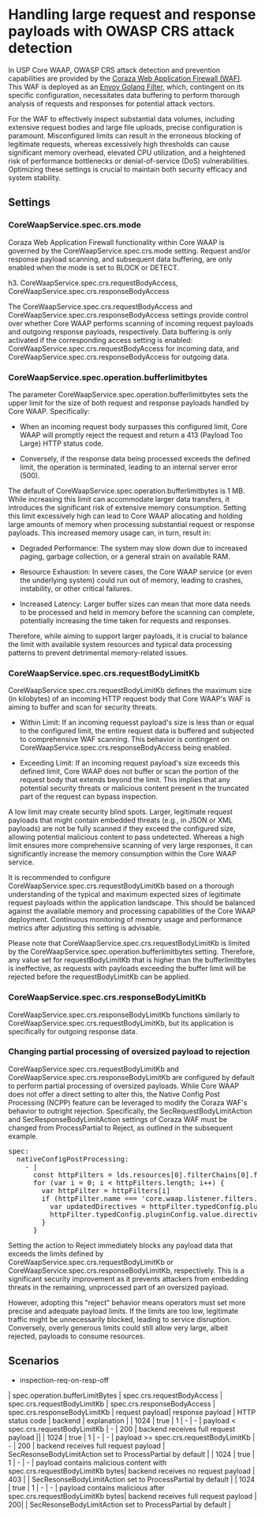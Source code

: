 # Handling large request and response payloads with OWASP CRS attack detection

In USP Core WAAP, OWASP CRS attack detection and prevention capabilities are provided by the [Coraza Web Application Firewall (WAF)](https://coraza.io). This WAF is deployed as an [Envoy Golang Filter](https://github.com/united-security-providers/coraza-envoy-go-filter), which, contingent on its specific configuration, necessitates data buffering to perform thorough analysis of requests and responses for potential attack vectors.

For the WAF to effectively inspect substantial data volumes, including extensive request bodies and large file uploads, precise configuration is paramount. Misconfigured limits can result in the erroneous blocking of legitimate requests, whereas excessively high thresholds can cause significant memory overhead, elevated CPU utilization, and a heightened risk of performance bottlenecks or denial-of-service (DoS) vulnerabilities. Optimizing these settings is crucial to maintain both security efficacy and system stability.

## Settings

### CoreWaapService.spec.crs.mode

Coraza Web Application Firewall functionality within Core WAAP is governed by the CoreWaapService.spec.crs.mode setting. Request and/or response payload scanning, and subsequent data buffering, are only enabled when the mode is set to BLOCK or DETECT.

h3. CoreWaapService.spec.crs.requestBodyAccess, CoreWaapService.spec.crs.responseBodyAccess

The CoreWaapService.spec.crs.requestBodyAccess and CoreWaapService.spec.crs.responseBodyAccess settings provide control over whether Core WAAP performs scanning of incoming request payloads and outgoing response payloads, respectively. Data buffering is only activated if the corresponding access setting is enabled: CoreWaapService.spec.crs.requestBodyAccess for incoming data, and CoreWaapService.spec.crs.responseBodyAccess for outgoing data.

### CoreWaapService.spec.operation.bufferlimitbytes

The parameter CoreWaapService.spec.operation.bufferlimitbytes sets the upper limit for the size of both request and response payloads handled by Core WAAP. Specifically:

* When an incoming request body surpasses this configured limit, Core WAAP will promptly reject the request and return a 413 (Payload Too Large) HTTP status code.

* Conversely, if the response data being processed exceeds the defined limit, the operation is terminated, leading to an internal server error (500).

The default of CoreWaapService.spec.operation.bufferlimitbytes is 1 MB. While increasing this limit can accommodate larger data transfers, it introduces the significant risk of extensive memory consumption. Setting this limit excessively high can lead to Core WAAP allocating and holding large amounts of memory when processing substantial request or response payloads. This increased memory usage can, in turn, result in:

* Degraded Performance: The system may slow down due to increased paging, garbage collection, or a general strain on available RAM.

* Resource Exhaustion: In severe cases, the Core WAAP service (or even the underlying system) could run out of memory, leading to crashes, instability, or other critical failures.

* Increased Latency: Larger buffer sizes can mean that more data needs to be processed and held in memory before the scanning can complete, potentially increasing the time taken for requests and responses.

Therefore, while aiming to support larger payloads, it is crucial to balance the limit with available system resources and typical data processing patterns to prevent detrimental memory-related issues.

### CoreWaapService.spec.crs.requestBodyLimitKb

CoreWaapService.spec.crs.requestBodyLimitKb defines the maximum size (in kilobytes) of an incoming HTTP request body that Core WAAP's WAF is aiming to buffer and scan for security threats.

* Within Limit: If an incoming requesst payload's size is less than or equal to the configured limit, the entire request data is buffered and subjected to comprehensive WAF scanning. This behavior is contingent on CoreWaapService.spec.crs.responseBodyAccess being enabled.

* Exceeding Limit: If an incoming request payload's size exceeds this defined limit, Core WAAP does not buffer or scan the portion of the request body that extends beyond the limit. This implies that any potential security threats or malicious content present in the truncated part of the request can bypass inspection.

A low limit may create security blind spots. Larger, legitimate request payloads that might contain embedded threats (e.g., in JSON or XML payloads) are not be fully scanned if they exceed the configured size, allowing potential malicious content to pass undetected. Whereas a high limit ensures more comprehensive scanning of very large responses, it can significantly increase the memory consumption within the Core WAAP service.

It is recommended to configure CoreWaapService.spec.crs.requestBodyLimitKb based on a thorough understanding of the typical and maximum expected sizes of legitimate request payloads within the application landscape. This should be balanced against the available memory and processing capabilities of the Core WAAP deployment. Continuous monitoring of memory usage and performance metrics after adjusting this setting is advisable.

Please note that CoreWaapService.spec.crs.requestBodyLimitKb is limited by the CoreWaapService.spec.operation.bufferlimitbytes setting. Therefore, any value set for requestBodyLimitKb that is higher than the bufferlimitbytes is ineffective, as requests with payloads exceeding the buffer limit will be rejected before the requestBodyLimitKb can be applied.

### CoreWaapService.spec.crs.responseBodyLimitKb

CoreWaapService.spec.crs.responseBodyLimitKb functions similarly to CoreWaapService.spec.crs.requestBodyLimitKb, but its application is specifically for outgoing response data.

### Changing partial processing of oversized payload to rejection

CoreWaapService.spec.crs.requestBodyLimitKb and CoreWaapService.spec.crs.responseBodyLimitKb are configured by default to perform partial processing of oversized payloads. While Core WAAP does not offer a direct setting to alter this, the Native Config Post Processing (NCPP) feature can be leveraged to modify the Coraza WAF's behavior to outright rejection. Specifically, the SecRequestBodyLimitAction and SecResponseBodyLimitAction settings of Coraza WAF must be changed from ProcessPartial to Reject, as outlined in the subsequent example.

<pre>
spec:
  nativeConfigPostProcessing:
    - |
      const httpFilters = lds.resources[0].filterChains[0].filters[0].typedConfig.httpFilters
      for (var i = 0; i < httpFilters.length; i++) {
        var httpFilter = httpFilters[i]
        if (httpFilter.name === 'core.waap.listener.filters.http.httpFilter.golang.coraza') {
          var updatedDirectives = httpFilter.typedConfig.pluginConfig.value.directives.replace("SecRequestBodyLimitAction ProcessPartial", "SecRequestBodyLimitAction Reject")
          httpFilter.typedConfig.pluginConfig.value.directives = updatedDirectives
        }
      }
</pre>
	  
Setting the action to Reject immediately blocks any payload data that exceeds the limits defined by CoreWaapService.spec.crs.requestBodyLimitKb or CoreWaapService.spec.crs.responseBodyLimitKb, respectively. This is a significant security improvement as it prevents attackers from embedding threats in the remaining, unprocessed part of an oversized payload.

However, adopting this "reject" behavior means operators must set more precise and adequate payload limits. If the limits are too low, legitimate traffic might be unnecessarily blocked, leading to service disruption. Conversely, overly generous limits could still allow very large, albeit rejected, payloads to consume resources.

## Scenarios

* inspection-req-on-resp-off

| spec.operation.bufferLimitBytes | spec.crs.requestBodyAccess | spec.crs.requestBodyLimitKb | spec.crs.responseBodyAccess | spec.crs.responseBodyLimitKb | request payload| response payload | HTTP status code | backend | explanation |
| 1024 | true | 1 | - | - | payload < spec.crs.requestBodyLimitKb | - |  200 | backend receives full request payload ||
| 1024 | true | 1 | - | - | payload >= spec.crs.requestBodyLimitKb | - |  200 | backend receives full request payload | SecResonseBodyLimitAction set to ProcessPartial by default |
| 1024 | true | 1 | - | - | payload contains malicious content with spec.crs.requestBodyLimitKb bytes| backend receives no request payload |  403 | | SecResonseBodyLimitAction set to ProcessPartial by default |
| 1024 | true | 1 | - | - | payload contains malicious after spec.crs.requestBodyLimitKb bytes| backend receives full request payload |  200| | SecResonseBodyLimitAction set to ProcessPartial by default |












